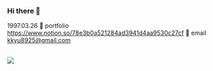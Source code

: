
### Hi there 👋

<!--
**gusrb8925/gusrb8925** is a ✨ _special_ ✨ repository because its `README.md` (this file) appears on your GitHub profile.

Here are some ideas to get you started:

- 🔭 I’m currently working on ...
- 🌱 I’m currently learning ...
- 👯 I’m looking to collaborate on ...
- 🤔 I’m looking for help with ...
- 💬 Ask me about ...
- 📫 How to reach me: ...
- 😄 Pronouns: ...
- ⚡ Fun fact: ...
-->

1997.03.26
🌟 portfolio https://www.notion.so/78e3b0a521284ad3941d4aa9530c27cf
🌟 email   kkyu8925@gmail.com

<br>
<a href="https://github.com/kkyu8925?tab=repositories">
  <img align="center" src="https://github-readme-stats.anuraghazra1.vercel.app/api/top-langs/?username=kkyu8925&theme=buefy&layout=compact" />
</a>
